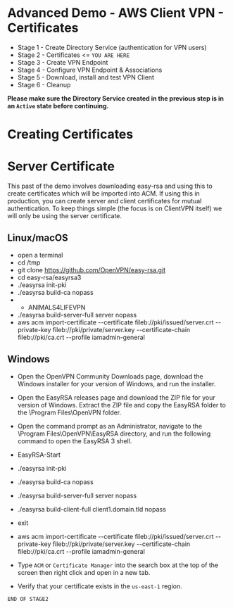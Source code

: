 # Advanced Demo - AWS Client VPN - Certificates



- Stage 1 - Create Directory Service (authentication for VPN users) 
- Stage 2 - Certificates <= `YOU ARE HERE`
- Stage 3 - Create VPN Endpoint
- Stage 4 - Configure VPN Endpoint & Associations
- Stage 5 - Download, install and test VPN Client
- Stage 6 - Cleanup

**Please make sure the Directory Service created in the previous step is in an `Active` state before continuing.**  

# Creating Certificates

# Server Certificate

This past of the demo involves downloading easy-rsa and using this to create certificates which will be imported into ACM. If using this in production, you can create server and client certificates for mutual authentication. To keep things simple (the focus is on ClientVPN itself) we will only be using the server certificate.

## Linux/macOS

- open a terminal
- cd /tmp 
- git clone https://github.com/OpenVPN/easy-rsa.git
- cd easy-rsa/easyrsa3
- ./easyrsa init-pki
- ./easyrsa build-ca nopass
- - ANIMALS4LIFEVPN
- ./easyrsa build-server-full server nopass
- aws acm import-certificate --certificate fileb://pki/issued/server.crt --private-key fileb://pki/private/server.key --certificate-chain fileb://pki/ca.crt --profile iamadmin-general

## Windows

- Open the OpenVPN Community Downloads page, download the Windows installer for your version of Windows, and run the installer. 
- Open the EasyRSA releases page and download the ZIP file for your version of Windows. Extract the ZIP file and copy the EasyRSA folder to the \Program Files\OpenVPN folder. 
- Open the command prompt as an Administrator, navigate to the \Program Files\OpenVPN\EasyRSA directory, and run the following command to open the EasyRSA 3 shell.
- EasyRSA-Start
- ./easyrsa init-pki
- ./easyrsa build-ca nopass
- ./easyrsa build-server-full server nopass
- ./easyrsa build-client-full client1.domain.tld nopass
- exit

- aws acm import-certificate --certificate fileb://pki/issued/server.crt --private-key fileb://pki/private/server.key --certificate-chain fileb://pki/ca.crt --profile iamadmin-general


- Type `ACM` or `Certificate Manager` into the search box at the top of the screen then right click and open in a new tab.
- Verify that your certificate exists in the `us-east-1` region.  



`END OF STAGE2`
